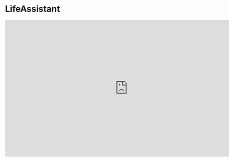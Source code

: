 # LifeAssistant

<iframe 
    height=450 
    width=800 
    src="https://live.csdn.net/v/211252" 
    frameborder=0 
    allowfullscreen>
</iframe>
